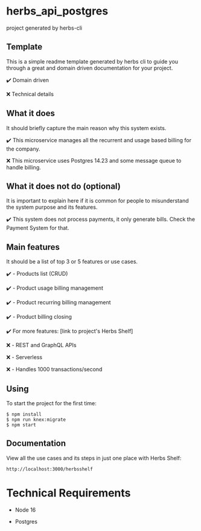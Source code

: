 # herbs_api_postgres

project generated by herbs-cli

## Template

This is a simple readme template generated by herbs cli to guide you through a great and domain driven documentation for your project.

✔️ Domain driven

❌ Technical details

## What it does

It should briefly capture the main reason why this system exists.

✔️ This microservice manages all the recurrent and usage based billing for the company.

❌ This microservice uses Postgres 14.23 and some message queue to handle billing.

## What it does not do (optional)

It is important to explain here if it is common for people to misunderstand the system purpose and its features.

✔️ This system does not process payments, it only generate bills. Check the Payment System for that.


## Main features

It should be a list of top 3 or 5 features or use cases.

✔️ - Products list (CRUD)

✔️ - Product usage billing management

✔️ - Product recurring billing management

✔️ - Product billing closing

✔️ For more features: [link to project's Herbs Shelf]

❌ - REST and GraphQL APIs

❌ - Serverless

❌ - Handles 1000 transactions/second

## Using

To start the project for the first time:

```
$ npm install
$ npm run knex:migrate 
$ npm start
```

## Documentation

View all the use cases and its steps in just one place with Herbs Shelf:

```
http://localhost:3000/herbsshelf
```

# Technical Requirements

- Node 16

- Postgres
